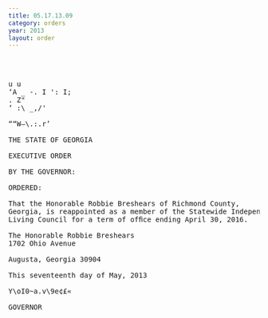 ```yaml
---
title: 05.17.13.09
category: orders
year: 2013
layout: order
---
```


<pre>  
   

u u
‘A _ -. I ': I;
. Z"
‘ :\ _,/'

““W—\.:.r’

THE STATE OF GEORGIA

EXECUTIVE ORDER

BY THE GOVERNOR:

ORDERED:

That the Honorable Robbie Breshears of Richmond County,
Georgia, is reappointed as a member of the Statewide Independent
Living Council for a term of ofﬁce ending April 30, 2016.

The Honorable Robbie Breshears
1702 Ohio Avenue

Augusta, Georgia 30904

This seventeenth day of May, 2013

Y\oI0~a.v\9e¢£«

GOVERNOR

</pre>
